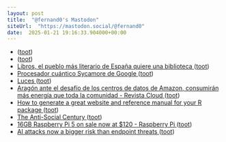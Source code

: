 ```yaml
---
layout: post
title:  "@fernand0's Mastodon"
siteUrl:  "https://mastodon.social/@fernand0"
date:  2025-01-21 19:16:33.904000+00:00
---
```

*  [ ](https://mathstodon.xyz/@arivero) ([toot](https://mastodon.social/@fernand0/113867947631949427))
*  [ ](https://glasgow.social/@steeznson) ([toot](https://mastodon.social/@fernand0/113867945877861116))
*  [Libros, el pueblo más literario de España quiere una biblioteca ](https://www.lavanguardia.com/cultura/20250113/10276462/libros-pueblo-mas-literario-espana-quiere-biblioteca.htm) ([toot](https://mastodon.social/@fernand0/113867839281311365))
*  [Procesador cuántico Sycamore de Google ](https://www.flickr.com/photos/fernand0/54270138399) ([toot](https://mastodon.social/@fernand0/113867815876640746))
*  [Luces ](https://avecesunafoto.wordpress.com/2025/01/21/luces) ([toot](https://mastodon.social/@fernand0/113867708842875135))
*  [Aragón ante el desafío de los centros de datos de Amazon, consumirán más energía que toda la comunidad - Revista Cloud ](https://revistacloud.com/aragon-ante-el-desafio-de-los-centros-de-datos-de-amazon-consumiran-mas-energia-que-toda-la-comunidad) ([toot](https://mastodon.social/@fernand0/113867613882632673))
*  [How to generate a great website and reference manual for your R package ](https://dev.to/jj/how-to-generate-a-great-website-and-reference-manual-for-your-r-package-33a) ([toot](https://mastodon.social/@fernand0/113867245254431408))
*  [The Anti-Social Century ](https://www.theatlantic.com/magazine/archive/2025/02/american-loneliness-personality-politics/681091) ([toot](https://mastodon.social/@fernand0/113866967922959962))
*  [16GB Raspberry Pi 5 on sale now at $120 - Raspberry Pi ](https://www.raspberrypi.com/news/16gb-raspberry-pi-5-on-sale-now-at-120) ([toot](https://mastodon.social/@fernand0/113866350427114471))
*  [AI attacks now a bigger risk than endpoint threats ](https://www.scworld.com/news/ai-attacks-now-a-bigger-risk-than-endpoint-threat) ([toot](https://mastodon.social/@fernand0/113866073052015723))
